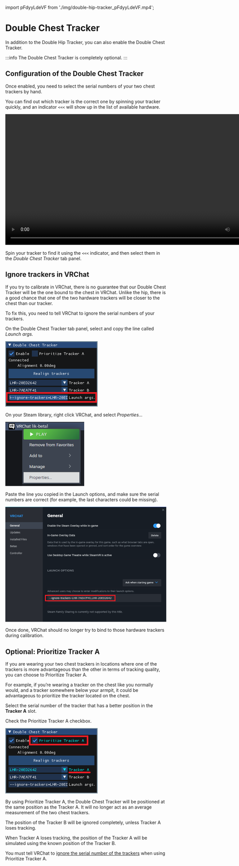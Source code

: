 ﻿import pFdyyLdeVF from './img/double-hip-tracker_pFdyyLdeVF.mp4';

# Double Chest Tracker

In addition to the Double Hip Tracker, you can also enable the Double Chest Tracker.

:::info
The Double Chest Tracker is completely optional.
:::

## Configuration of the Double Chest Tracker

Once enabled, you need to select the serial numbers of your two chest trackers by hand.

You can find out which tracker is the correct one by spinning your tracker quickly, and an indicator `<<<` will show up in the list of available hardware.

<video controls width="816" autostart="false">
    <source src={pFdyyLdeVF}/>
</video>

Spin your tracker to find it using the `<<<` indicator, and then select them in the *Double Chest Tracker* tab panel.

## Ignore trackers in VRChat

If you try to calibrate in VRChat, there is no guarantee that our Double Chest Tracker will be the one bound to the chest in VRChat. Unlike the hip, there is a good chance that one of the two hardware trackers will be closer to the chest than our tracker.

To fix this, you need to tell VRChat to ignore the serial numbers of your trackers.

On the Double Chest Tracker tab panel, select and copy the line called *Launch args.*

![Untitled](img/Untitled.png)

On your Steam library, right click VRChat, and select *Properties…*

![Untitled](img/Untitled%201.png)

Paste the line you copied in the Launch options, and make sure the serial numbers are correct (for example, the last characters could be missing).

![Untitled](img/Untitled%202.png)

Once done, VRChat should no longer try to bind to those hardware trackers during calibration.

## Optional: Prioritize Tracker A

If you are wearing your two chest trackers in locations where one of the trackers is more advantageous than the other in terms of tracking quality, you can choose to Prioritize Tracker A.

For example, if you’re wearing a tracker on the chest like you normally would, and a tracker somewhere below your armpit, it could be advantageous to prioritize the tracker located on the chest.

Select the serial number of the tracker that has a better position in the **Tracker A** slot.

Check the Prioritize Tracker A checkbox.

![Untitled](img/Untitled%203.png)

By using Prioritize Tracker A, the Double Chest Tracker will be positioned at the same position as the Tracker A. It will no longer act as an average measurement of the two chest trackers.

The position of the Tracker B will be ignored completely, unless Tracker A loses tracking.

When Tracker A loses tracking, the position of the Tracker A will be simulated using the known position of the Tracker B.

You must tell VRChat to [ignore the serial number of the trackers](#ignore-trackers-in-vrchat) when using Prioritize Tracker A.